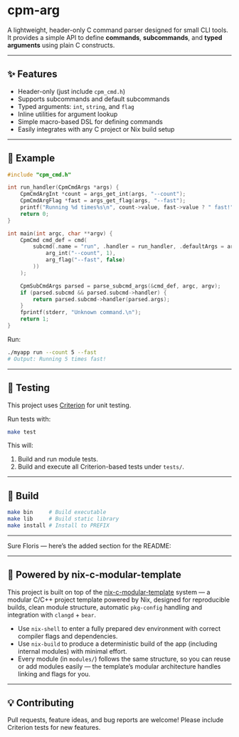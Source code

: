 # cpm-arg

A lightweight, header-only C command parser designed for small CLI tools.  
It provides a simple API to define **commands**, **subcommands**, and **typed arguments** using plain C constructs.

---

## ✨ Features

- Header-only (just include `cpm_cmd.h`)
- Supports subcommands and default subcommands
- Typed arguments: `int`, `string`, and `flag`
- Inline utilities for argument lookup
- Simple macro-based DSL for defining commands
- Easily integrates with any C project or Nix build setup

---

## 🚀 Example

```c
#include "cpm_cmd.h"

int run_handler(CpmCmdArgs *args) {
    CpmCmdArgInt *count = args_get_int(args, "--count");
    CpmCmdArgFlag *fast = args_get_flag(args, "--fast");
    printf("Running %d times%s\n", count->value, fast->value ? " fast!" : ".");
    return 0;
}

int main(int argc, char **argv) {
    CpmCmd cmd_def = cmd(
        subcmd(.name = "run", .handler = run_handler, .defaultArgs = args(
            arg_int("--count", 1),
            arg_flag("--fast", false)
        ))
    );

    CpmSubCmdArgs parsed = parse_subcmd_args(&cmd_def, argc, argv);
    if (parsed.subcmd && parsed.subcmd->handler) {
        return parsed.subcmd->handler(parsed.args);
    }
    fprintf(stderr, "Unknown command.\n");
    return 1;
}
````

Run:

```bash
./myapp run --count 5 --fast
# Output: Running 5 times fast!
```

---

## 🧪 Testing

This project uses [Criterion](https://github.com/Snaipe/Criterion) for unit testing.

Run tests with:

```bash
make test
```

This will:

1. Build and run module tests.
2. Build and execute all Criterion-based tests under `tests/`.

---

## 🧰 Build

```bash
make bin     # Build executable
make lib     # Build static library
make install # Install to PREFIX
```

---

Sure Floris — here’s the added section for the README:

---

## 🧪 Powered by nix-c-modular-template

This project is built on top of the [nix-c-modular-template](https://github.com/SMFloris/nix-c-modular-template) system — a modular C/C++ project template powered by Nix, designed for reproducible builds, clean module structure, automatic `pkg-config` handling and integration with `clangd` + `bear`.

* Use `nix-shell` to enter a fully prepared dev environment with correct compiler flags and dependencies.
* Use `nix-build` to produce a deterministic build of the app (including internal modules) with minimal effort.
* Every module (in `modules/`) follows the same structure, so you can reuse or add modules easily — the template’s modular architecture handles linking and flags for you.

---

## 💡 Contributing

Pull requests, feature ideas, and bug reports are welcome!
Please include Criterion tests for new features.
